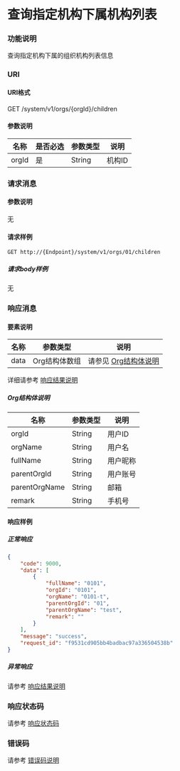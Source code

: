 # 查询指定机构下属机构列表

### 功能说明
查询指定机构下属的组织机构列表信息

### URI
#### URI格式  
GET /system/v1/orgs/{orgId}/children

#### 参数说明  
| 名称 | 是否必选 | 参数类型 | 说明 |
| --- | --- | --- | --- |
| orgId | 是 | String | 机构ID |

### 请求消息
#### 参数说明  
无

#### 请求样例 
```
GET http://{Endpoint}/system/v1/orgs/01/children
```
##### 请求body样例
无

### 响应消息
#### 要素说明
| 名称 | 参数类型 | 说明 |
| --- | --- | --- |
| data | Org结构体数组 | 请参见 [Org结构体说明](#org结构体说明) |

详细请参考 [响应结果说明](../../../common/response/result.md#要素说明)  

##### Org结构体说明
| 名称 | 参数类型 | 说明 |
| --- | --- | --- |
| orgId | String | 用户ID |
| orgName | String | 用户名 |
| fullName | String | 用户昵称 |
| parentOrgId | String | 用户账号 |
| parentOrgName | String | 邮箱 |
| remark | String | 手机号 |

#### 响应样例
##### 正常响应
```json
{
	"code": 9000,
	"data": [
		{
			"fullName": "0101",
			"orgId": "0101",
			"orgName": "0101-t",
			"parentOrgId": "01",
			"parentOrgName": "test",
			"remark": ""
		}
	],
	"message": "success",
	"request_id": "f9531cd905bb4badbac97a336504538b"
}
```
##### 异常响应
请参考 [响应结果说明](../../../common/response/result.md#异常响应样例)

### 响应状态码
请参考 [响应状态码](../../../common/response/status.md)

### 错误码
请参考 [错误码说明](../../../common/errorCode/README.md)